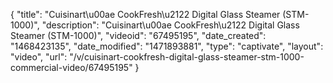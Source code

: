 {
    "title": "Cuisinart\u00ae CookFresh\u2122 Digital Glass Steamer (STM-1000)",
    "description": "Cuisinart\u00ae CookFresh\u2122 Digital Glass Steamer (STM-1000)",
    "videoid": "67495195",
    "date_created": "1468423135",
    "date_modified": "1471893881",
    "type": "captivate",
    "layout": "video",
    "url": "\/v\/cuisinart-cookfresh-digital-glass-steamer-stm-1000-commercial-video\/67495195"
}